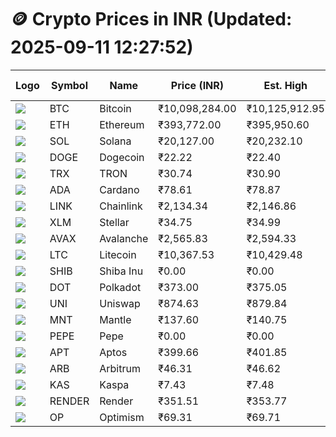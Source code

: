 # 🪙 Crypto Prices in INR (Updated: 2025-09-11 12:27:52)

| Logo | Symbol | Name       | Price (INR) | Est. High | Est. Low | Gross Profit | Fees | Net Profit | ROI % |
|------|--------|------------|-------------|-----------|----------|---------------|------|-------------|--------|
| ![](https://coin-images.coingecko.com/coins/images/1/large/bitcoin.png?1696501400) | BTC    | Bitcoin    | ₹10,098,284.00 | ₹10,125,912.95 | ₹10,070,655.05 | ₹548.70 | ₹200.00 | ₹348.70 | 0.35% |
| ![](https://coin-images.coingecko.com/coins/images/279/large/ethereum.png?1696501628) | ETH    | Ethereum   | ₹393,772.00 | ₹395,950.60 | ₹391,593.40 | ₹1,112.68 | ₹200.00 | ₹912.68 | 0.91% |
| ![](https://coin-images.coingecko.com/coins/images/4128/large/solana.png?1718769756) | SOL    | Solana     | ₹20,127.00 | ₹20,232.10 | ₹20,021.90 | ₹1,049.87 | ₹200.00 | ₹849.87 | 0.85% |
| ![](https://coin-images.coingecko.com/coins/images/5/large/dogecoin.png?1696501409) | DOGE   | Dogecoin   | ₹22.22 | ₹22.40 | ₹22.04 | ₹1,619.67 | ₹200.00 | ₹1,419.67 | 1.42% |
| ![](https://coin-images.coingecko.com/coins/images/1094/large/tron-logo.png?1696502193) | TRX    | TRON       | ₹30.74 | ₹30.90 | ₹30.58 | ₹1,020.14 | ₹200.00 | ₹820.14 | 0.82% |
| ![](https://coin-images.coingecko.com/coins/images/975/large/cardano.png?1696502090) | ADA    | Cardano    | ₹78.61 | ₹78.87 | ₹78.35 | ₹673.93 | ₹200.00 | ₹473.93 | 0.47% |
| ![](https://coin-images.coingecko.com/coins/images/877/large/chainlink-new-logo.png?1696502009) | LINK   | Chainlink  | ₹2,134.34 | ₹2,146.86 | ₹2,121.82 | ₹1,180.17 | ₹200.00 | ₹980.17 | 0.98% |
| ![](https://coin-images.coingecko.com/coins/images/100/large/fmpFRHHQ_400x400.jpg?1735231350) | XLM    | Stellar    | ₹34.75 | ₹34.99 | ₹34.51 | ₹1,373.40 | ₹200.00 | ₹1,173.40 | 1.17% |
| ![](https://coin-images.coingecko.com/coins/images/12559/large/Avalanche_Circle_RedWhite_Trans.png?1696512369) | AVAX   | Avalanche  | ₹2,565.83 | ₹2,594.33 | ₹2,537.33 | ₹2,246.46 | ₹200.00 | ₹2,046.46 | 2.05% |
| ![](https://coin-images.coingecko.com/coins/images/2/large/litecoin.png?1696501400) | LTC    | Litecoin   | ₹10,367.53 | ₹10,429.48 | ₹10,305.58 | ₹1,202.35 | ₹200.00 | ₹1,002.35 | 1.00% |
| ![](https://coin-images.coingecko.com/coins/images/11939/large/shiba.png?1696511800) | SHIB   | Shiba Inu  | ₹0.00 | ₹0.00 | ₹0.00 | ₹776.27 | ₹200.00 | ₹576.27 | 0.58% |
| ![](https://coin-images.coingecko.com/coins/images/12171/large/polkadot.png?1696512008) | DOT    | Polkadot   | ₹373.00 | ₹375.05 | ₹370.95 | ₹1,106.35 | ₹200.00 | ₹906.35 | 0.91% |
| ![](https://coin-images.coingecko.com/coins/images/12504/large/uniswap-logo.png?1720676669) | UNI    | Uniswap    | ₹874.63 | ₹879.84 | ₹869.42 | ₹1,197.34 | ₹200.00 | ₹997.34 | 1.00% |
| ![](https://coin-images.coingecko.com/coins/images/30980/large/Mantle-Logo-mark.png?1739213200) | MNT    | Mantle     | ₹137.60 | ₹140.75 | ₹134.45 | ₹4,690.32 | ₹200.00 | ₹4,490.32 | 4.49% |
| ![](https://coin-images.coingecko.com/coins/images/29850/large/pepe-token.jpeg?1696528776) | PEPE   | Pepe       | ₹0.00 | ₹0.00 | ₹0.00 | ₹905.23 | ₹200.00 | ₹705.23 | 0.71% |
| ![](https://coin-images.coingecko.com/coins/images/26455/large/aptos_round.png?1696525528) | APT    | Aptos      | ₹399.66 | ₹401.85 | ₹397.47 | ₹1,101.21 | ₹200.00 | ₹901.21 | 0.90% |
| ![](https://coin-images.coingecko.com/coins/images/16547/large/arb.jpg?1721358242) | ARB    | Arbitrum   | ₹46.31 | ₹46.62 | ₹46.00 | ₹1,336.88 | ₹200.00 | ₹1,136.88 | 1.14% |
| ![](https://coin-images.coingecko.com/coins/images/25751/large/kaspa-icon-exchanges.png?1696524837) | KAS    | Kaspa      | ₹7.43 | ₹7.48 | ₹7.38 | ₹1,341.37 | ₹200.00 | ₹1,141.37 | 1.14% |
| ![](https://coin-images.coingecko.com/coins/images/11636/large/rndr.png?1696511529) | RENDER | Render     | ₹351.51 | ₹353.77 | ₹349.25 | ₹1,294.49 | ₹200.00 | ₹1,094.49 | 1.09% |
| ![](https://coin-images.coingecko.com/coins/images/25244/large/Optimism.png?1696524385) | OP     | Optimism   | ₹69.31 | ₹69.71 | ₹68.91 | ₹1,166.77 | ₹200.00 | ₹966.77 | 0.97% |
